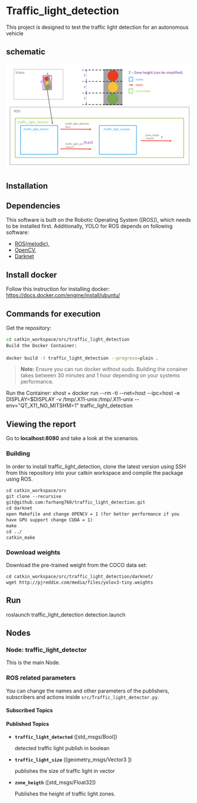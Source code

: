 # Traffic_light_detection

This project is designed to test the traffic light detection for an autonomous vehicle

## schematic


![Alt text](docs/graph.png?raw=true "Overtake")


## Installation


## Dependencies
This software is built on the Robotic Operating System ([ROS]), which needs to be installed first. Additionally, YOLO for ROS depends on following software:

- [ROS(melodic)](http://wiki.ros.org/melodic/Installation/Ubuntu),
- [OpenCV](http://opencv.org/),
- [Darknet](https://pjreddie.com/darknet/)
 


## Install docker
Follow this instruction for installing docker:
https://docs.docker.com/engine/install/ubuntu/

## Commands for execution

Get the repository:
```bash
cd catkin_workspace/src/traffic_light_detection
Build the Docker Container:

docker build -t traffic_light_detection --progress=plain .
```
> **Note:** Ensure you can run docker without sudo. Building the conainer takes between 30 minutes and 1 hour depending on your systems performance. 

Run the Container:
xhost +
docker run --rm -ti --net=host --ipc=host -e DISPLAY=$DISPLAY -v /tmp/.X11-unix:/tmp/.X11-unix --env="QT_X11_NO_MITSHM=1" traffic_light_detection


## Viewing the report
Go to **localhost:8080** and take a look at the scenarios.

### Building

In order to install traffic_light_detection, clone the latest version using SSH from this repository into your catkin workspace and compile the package using ROS.

    cd catkin_workspace/src
    git clone --recursive git@github.com:farhang760/traffic_light_detection.git
    cd darknet 
    open Makefile and change OPENCV = 1 (for better performance if you have GPU support change CUDA = 1)
    make
    cd ../
    catkin_make
    
### Download weights

Download the pre-trained weight from the COCO data set:

    cd catkin_workspace/src/traffic_light_detection/darknet/
    wget http://pjreddie.com/media/files/yolov3-tiny.weights



## Run
roslaunch traffic_light_detection detection.launch 

## Nodes

### Node: traffic_light_detector

This is the main Node.

### ROS related parameters

You can change the names and other parameters of the publishers, subscribers and actions inside `src/Traffic_light_detector.py`.

#### Subscribed Topics


#### Published Topics

* **`traffic_light_detected`** ([std_msgs/Bool])
     
     detected traffic light publish in boolean

* **`traffic_light_size`** ([geometry_msgs/Vector3 ])

    publishes the size of traffic light in vector

* **`zone_heigth`** ([std_msgs/Float32])

    Publishes the height of traffic light zones.


